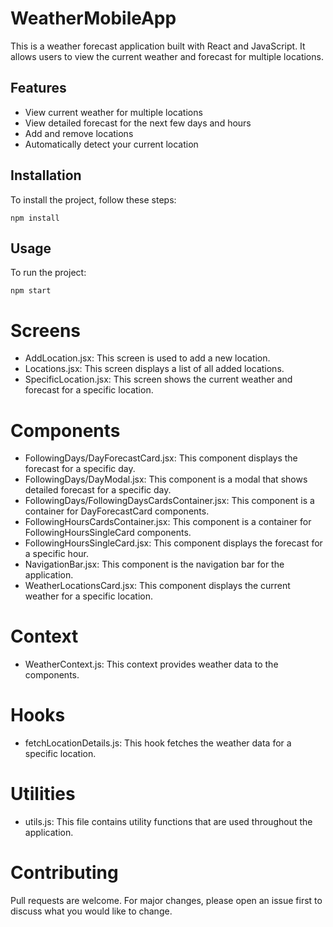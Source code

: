 # WeatherMobileApp

This is a weather forecast application built with React and JavaScript. It allows users to view the current weather and forecast for multiple locations.

## Features

- View current weather for multiple locations
- View detailed forecast for the next few days and hours
- Add and remove locations
- Automatically detect your current location

## Installation

To install the project, follow these steps:

```
npm install
```

## Usage
To run the project:
```
npm start
```

# Screens
- AddLocation.jsx: This screen is used to add a new location.
- Locations.jsx: This screen displays a list of all added locations.
- SpecificLocation.jsx: This screen shows the current weather and forecast for a specific location.
# Components
- FollowingDays/DayForecastCard.jsx: This component displays the forecast for a specific day.
- FollowingDays/DayModal.jsx: This component is a modal that shows detailed forecast for a specific day.
- FollowingDays/FollowingDaysCardsContainer.jsx: This component is a container for DayForecastCard components.
- FollowingHoursCardsContainer.jsx: This component is a container for FollowingHoursSingleCard components.
- FollowingHoursSingleCard.jsx: This component displays the forecast for a specific hour.
- NavigationBar.jsx: This component is the navigation bar for the application.
- WeatherLocationsCard.jsx: This component displays the current weather for a specific location.
# Context
- WeatherContext.js: This context provides weather data to the components.
# Hooks
- fetchLocationDetails.js: This hook fetches the weather data for a specific location.
# Utilities
- utils.js: This file contains utility functions that are used throughout the application.
# Contributing
Pull requests are welcome. For major changes, please open an issue first to discuss what you would like to change.
